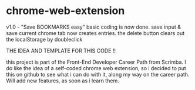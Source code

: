 # chrome-web-extension

v1.0 - "Save BOOKMARKS easy"
basic coding is now done. save input & save current chrome tab now creates entries. the delete button clears out the localStorage by doubleclick

THE IDEA AND TEMPLATE FOR THIS CODE !!

this project is part of the Front-End Developer Career Path from Scrimba. I do like the idea of a self-coded chrome web extension, so i decided to put this on github to see what i can do with it, along my way on the career path. Will add new features, as soon as i learn them.


 
